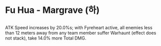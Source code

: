 # Fu Hua - Margrave (하)

##

ATK Speed increases by 20.0%s; with Fyreheart active, all enemies less than 12 meters away from any team member suffer Warhaunt (effect does not stack), take 14.0% more Total DMG.
